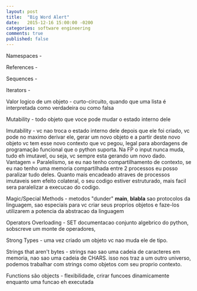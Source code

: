 ```yaml
---
layout: post
title:  "Big Word Alert"
date:   2015-12-16 15:00:00 -0200
categories: software engineering
comments: true
published: false
---
```


Namespaces - 

References - 

Sequences - 

Iterators - 

Valor logico de um objeto - curto-circuito, quando que uma lista é interpretada como verdadeira ou como falsa

Mutability - todo objeto que voce pode mudar o estado interno dele

Imutability - vc nao troca o estado interno dele depois que ele foi criado, vc pode no maximo derivar ele, gerar um novo objeto e a partir deste novo objeto vc tem esse novo contexto que vc pegou, legal para abordagens de programação funcional que o python suporta. Na FP o input nunca muda, tudo eh imutavel, ou seja, vc sempre esta gerando um novo dado. Vantagem = Paralelismo, se eu nao tenho compartilhamento de contexto, se eu nao tenho uma memoria compartilhada entre 2 processos eu posso paralizar tudo deles. Quanto mais encadeado atraves de processos imutaveis sem efeito colateral, o seu codigo estiver estruturado, mais facil sera paralelizar a execucao do codigo.  

Magic/Special Methods - metodos "dunder"  __main__, __blabla__ sao protocolos da linguagem, sao especiais para vc criar seus proprios objetos e faze-los utilizarem a potencia da abstracao da linguagem 

Operators Overloading - SET documentacao conjunto algebrico do python, sobscreve um monte de operadores, 

Strong Types - uma vez criado um objeto vc nao muda ele de tipo. 

Strings that aren't bytes - strings nao sao uma cadeia de caracteres em memoria, nao sao uma cadeia de CHARS. isso nos traz a um outro universo, podemos trabalhar com strings como objetos com seu proprio contexto. 

Functions são objects - flexibilidade, crirar funcoes dinamicamente enquanto uma funcao eh executada
